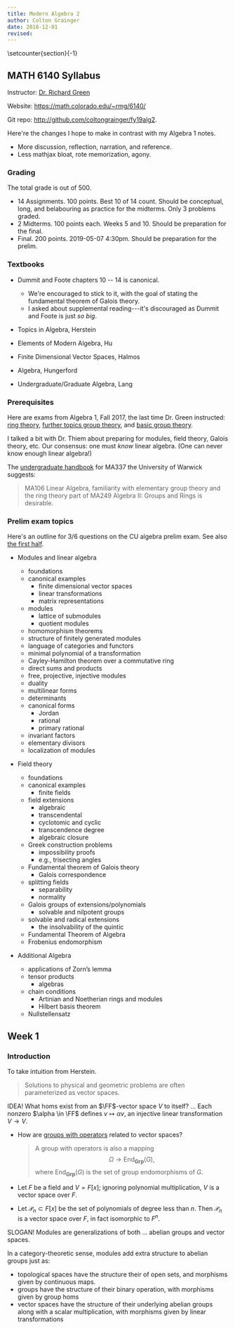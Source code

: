 ```yaml
---
title: Modern Algebra 2
author: Colton Grainger
date: 2018-12-01
revised:
---
```


\setcounter{section}{-1}

## MATH 6140 Syllabus 

Instructor: [Dr. Richard Green](https://math.colorado.edu/~rmg/)

Website: <https://math.colorado.edu/~rmg/6140/>

Git repo: <http://github.com/coltongrainger/fy19alg2>. 

Here're the changes I hope to make in contrast with my Algebra 1 notes.

- More discussion, reflection, narration, and reference. 
- Less mathjax bloat, rote memorization, agony.

### Grading

The total grade is out of 500.

- 14 Assignments. 100 points. Best 10 of 14 count. Should be conceptual, long, and belabouring as practice for the midterms. Only 3 problems graded.
- 2 Midterms. 100 points each. Weeks 5 and 10. Should be preparation for the final.
- Final. 200 points. 2019-05-07 4:30pm. Should be preparation for the prelim. 

### Textbooks

- Dummit and Foote chapters 10 -- 14 is canonical. 
    - We're encouraged to stick to it, with the goal of stating the fundamental theorem of Galois theory.
    - I asked about supplemental reading---it's discouraged as Dummit and Foote is just *so big*.

- Topics in Algebra, Herstein
- Elements of Modern Algebra, Hu
- Finite Dimensional Vector Spaces, Halmos
- Algebra, Hungerford
- Undergraduate/Graduate Algebra, Lang

### Prerequisites

Here are exams from Algebra 1, Fall 2017, the last time Dr. Green instructed: [ring theory](http://math.colorado.edu/~rmg/6130/p6130f.pdf), [further topics group theory](http://math.colorado.edu/~rmg/6130/p6130b.pdf), and [basic group theory](http://math.colorado.edu/~rmg/6130/p6130a.pdf).

I talked a bit with Dr. Thiem about preparing for modules, field theory, Galois theory, etc. Our consensus: one must *know* linear algebra. (One can never know enough linear algebra!) 

The [undergraduate handbook](https://warwick.ac.uk/fac/sci/maths/undergrad/ughandbook/year3/ma377/) for MA337 the University of Warwick suggests:

> MA106 Linear Algebra, familiarity with elementary group theory and the ring theory part of MA249 Algebra II: Groups and Rings is desirable.

### Prelim exam topics

Here's an outline for 3/6 questions on the CU algebra prelim exam. See also [the first half](alg1#prelim-exam-syllabus).

- Modules and linear algebra

    - foundations
    - canonical examples
        - finite dimensional vector spaces
        - linear transformations 
        - matrix representations
    - modules
        - lattice of submodules
        - quotient modules
    - homomorphism theorems
    - structure of finitely generated modules
    - language of categories and functors
    - minimal polynomial of a transformation
    - Cayley-Hamilton theorem over a commutative ring
    - direct sums and products
    - free, projective, injective modules
    - duality
    - multilinear forms
    - determinants
    - canonical forms
        - Jordan
        - rational
        - primary rational
    - invariant factors
    - elementary divisors
    - localization of modules

- Field theory

    - foundations
    - canonical examples
        - finite fields
    - field extensions
        - algebraic
        - transcendental
        - cyclotomic and cyclic
        - transcendence degree
        - algebraic closure
    - Greek construction problems
        - impossibility proofs
        - e.g., trisecting angles
    - Fundamental theorem of Galois theory
        - Galois correspondence
    - splitting fields
        - separability
        - normality
    - Galois groups of extensions/polynomials
        - solvable and nilpotent groups
    - solvable and radical extensions
        - the insolvability of the quintic
    - Fundamental Theorem of Algebra
    - Frobenius endomorphism

- Additional Algebra

    - applications of Zorn’s lemma
    - tensor products
        - algebras
    - chain conditions
        - Artinian and Noetherian rings and modules
        - Hilbert basis theorem
    - Nullstellensatz

## Week 1

### Introduction

To take intuition from Herstein.

> Solutions to physical and geometric problems are often parameterized as vector spaces.

IDEA! What homs exist from an $\FF$-vector space $V$ to itself? ... Each nonzero $\alpha \in \FF$ defines $v \mapsto \alpha v$, an injective linear transformation $V \to V$.

- How are [groups with operators](https://en.wikipedia.org/wiki/Group_with_operators) related to vector spaces?

    > A group with operators is also a mapping $$\Omega\rightarrow\operatorname{End}_{\mathbf{Grp}}(G),$$ where $\operatorname{End}_{\mathbf{Grp}}(G)$ is the set of group endomorphisms of $G$. 

- Let $F$ be a field and $V = F[x]$; ignoring polynomial multiplication, $V$ is a vector space over $F$.
- Let $\mathcal{P}_n \subset F[x]$ be the set of polynomials of degree less than $n$. Then $\mathcal{P}_n$ is a vector space over $F$, in fact isomorphic to $F^n$.

SLOGAN! Modules are generalizations of both ... abelian groups and vector spaces.

In a category-theoretic sense, modules add extra structure to abelian groups just as:

- topological spaces have the structure their of open sets, and morphisms given by continuous maps.
- groups have the structure of their binary operation, with morphisms given by group homs
- vector spaces have the structure of their underlying abelian groups along with a scalar multiplication,  with morphisms given by linear transformations



